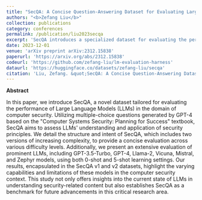 ```yaml
---
title: "SecQA: A Concise Question-Answering Dataset for Evaluating Large Language Models in Computer Security"
authors: "<b>Zefang Liu</b>"
collection: publications
category: conferences
permalink: /publication/liu2023secqa
excerpt: 'SecQA introduces a specialized dataset for evaluating the performance of large language models in computer security through multiple-choice questions.'
date: 2023-12-01
venue: 'arXiv preprint arXiv:2312.15838'
paperurl: 'https://arxiv.org/abs/2312.15838'
codeurl: 'https://github.com/zefang-liu/lm-evaluation-harness'
dataurl: 'https://huggingface.co/datasets/zefang-liu/secqa'
citation: 'Liu, Zefang. &quot;SecQA: A Concise Question-Answering Dataset for Evaluating Large Language Models in Computer Security.&quot; <i>arXiv preprint arXiv:2312.15838</i> (2023).'
---
```


**Abstract**

In this paper, we introduce SecQA, a novel dataset tailored for evaluating the performance of Large Language Models (LLMs) in the domain of computer security. Utilizing multiple-choice questions generated by GPT-4 based on the "Computer Systems Security: Planning for Success" textbook, SecQA aims to assess LLMs' understanding and application of security principles. We detail the structure and intent of SecQA, which includes two versions of increasing complexity, to provide a concise evaluation across various difficulty levels. Additionally, we present an extensive evaluation of prominent LLMs, including GPT-3.5-Turbo, GPT-4, Llama-2, Vicuna, Mistral, and Zephyr models, using both 0-shot and 5-shot learning settings. Our results, encapsulated in the SecQA v1 and v2 datasets, highlight the varying capabilities and limitations of these models in the computer security context. This study not only offers insights into the current state of LLMs in understanding security-related content but also establishes SecQA as a benchmark for future advancements in this critical research area.
